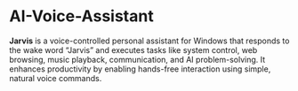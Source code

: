 # AI-Voice-Assistant
  **Jarvis** is a voice-controlled personal assistant for Windows that responds to the wake word “Jarvis” and executes tasks like system control, web browsing, music playback, communication, and AI problem-solving. It enhances productivity by enabling hands-free interaction using simple, natural voice commands.

